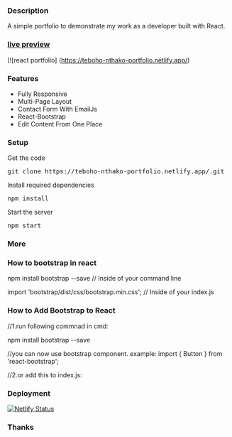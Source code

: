 ### Description

A simple portfolio to demonstrate my work as a developer built with React. 

### [live preview](https://teboho-nthako-portfolio.github.io/react-portfolio/)

[![react portfolio] (https://teboho-nthako-portfolio.netlify.app/)

### Features

- Fully Responsive
- Multi-Page Layout
- Contact Form With EmailJs
- React-Bootstrap
- Edit Content From One Place

### Setup

Get the code

<pre>git clone https://teboho-nthako-portfolio.netlify.app/.git</pre>
 
Install required dependencies

<pre>npm install</pre>


Start the server

<pre>npm start</pre>

### More



### How to bootstrap in react
npm install bootstrap --save // Inside of your command line

import 'bootstrap/dist/css/bootstrap.min.css'; // Inside of your index.js

### How to Add Bootstrap to React
//1.run following commnad in cmd:


npm install bootstrap --save

//you can now use bootstrap component. example:
import { Button } from 'react-bootstrap';

//2.or  add this to index.js:
<link
  rel="stylesheet"
  href="https://cdn.jsdelivr.net/npm/bootstrap@4.6.0/dist/css/bootstrap.min.css"
  integrity="sha384-B0vP5xmATw1+K9KRQjQERJvTumQW0nPEzvF6L/Z6nronJ3oUOFUFpCjEUQouq2+l"
  crossorigin="anonymous"
/>


### Deployment
[![Netlify Status](https://api.netlify.com/api/v1/badges/4f6b20e4-97d2-44e2-9707-9a1adf9c4e17/deploy-status)](https://app.netlify.com/sites/teboho-nthako-portfolio/deploys)


### Thanks
